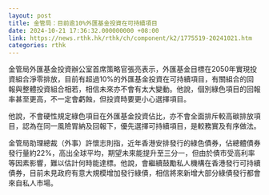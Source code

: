 ```yaml
---
layout: post
title: 金管局：目前逾10%外匯基金投資在可持續項目
date: 2024-10-21 17:36:32.000000000 +08:00
link: https://news.rthk.hk/rthk/ch/component/k2/1775519-20241021.htm
categories: rthk
---
```


金管局外匯基金投資辦公室首席策略官張亮表示，外匯基金目標在2050年實現投資組合淨零排放，目前有超過10%的外匯基金投資在可持續項目，有關組合的回報與整體投資組合相若，相信未來亦不會有太大變動。他說，個別綠色項目的回報率甚至更高，不一定會虧蝕，但投資時要更小心選擇項目。

他說，不會硬性規定綠色項目在外匯基金投資佔比，亦不會全面排斥較高碳排放項目，認為在同一風險胃納及回報下，優先選擇可持續項目，是較務實及有序做法。

金管局助理總裁（外事）許懷志則指，近年香港安排發行的綠色債券，佔總體債券發行量約22%，高出全球平均，期望未來能提升至三分一，但由於債市受高利率等因素影響，難以估計何時能達標。他說，會繼續鼓勵私人機構在香港發行可持續債券，目前未見政府有意大規模增加發行綠債，相信將來新增大部分綠債發行都會來自私人市場。
